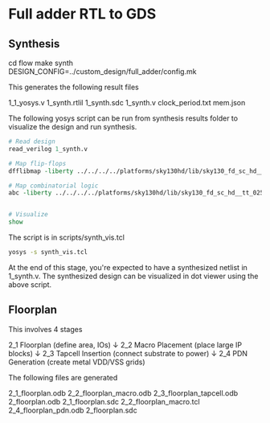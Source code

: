 # Full adder RTL to GDS

## Synthesis

cd flow
make synth  DESIGN_CONFIG=../custom_design/full_adder/config.mk 

This generates the following result files

1_1_yosys.v  1_synth.rtlil  1_synth.sdc  1_synth.v  clock_period.txt  mem.json

The following yosys script can be run from synthesis results folder to visualize the design and run synthesis.


```tcl
# Read design
read_verilog 1_synth.v

# Map flip-flops
dfflibmap -liberty ../../../../platforms/sky130hd/lib/sky130_fd_sc_hd__tt_025C_1v80.lib

# Map combinatorial logic
abc -liberty ../../../../platforms/sky130hd/lib/sky130_fd_sc_hd__tt_025C_1v80.lib


# Visualize
show
```

The script is in scripts/synth_vis.tcl

```sh
yosys -s synth_vis.tcl
```

At the end of this stage, you're expected to have a synthesized netlist in 1_synth.v.
The synthesized design can be visualized in dot viewer using the above script.

## Floorplan

This involves 4 stages

2_1 Floorplan (define area, IOs)
    ↓
2_2 Macro Placement (place large IP blocks)
    ↓
2_3 Tapcell Insertion (connect substrate to power)
    ↓
2_4 PDN Generation (create metal VDD/VSS grids)

The following files are generated

2_1_floorplan.odb          2_2_floorplan_macro.odb    2_3_floorplan_tapcell.odb  2_floorplan.odb
2_1_floorplan.sdc          2_2_floorplan_macro.tcl    2_4_floorplan_pdn.odb      2_floorplan.sdc

